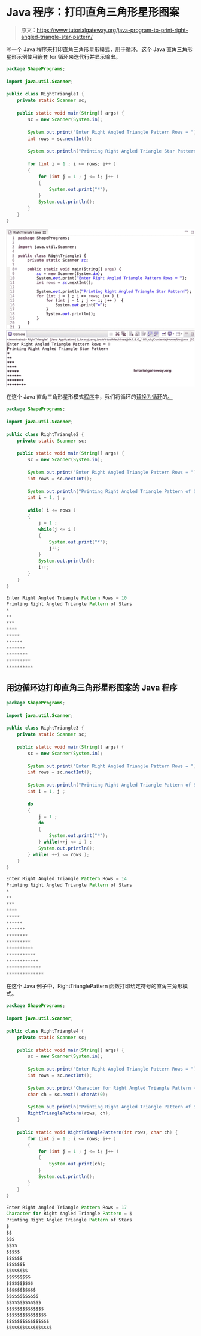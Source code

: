 # Java 程序：打印直角三角形星形图案

> 原文：<https://www.tutorialgateway.org/java-program-to-print-right-angled-triangle-star-pattern/>

写一个 Java 程序来打印直角三角形星形模式，用于循环。这个 Java 直角三角形星形示例使用嵌套 for 循环来迭代行并显示输出。

```java
package ShapePrograms;

import java.util.Scanner;

public class RightTriangle1 {
	private static Scanner sc;

	public static void main(String[] args) {
		sc = new Scanner(System.in);	

		System.out.print("Enter Right Angled Triangle Pattern Rows = ");
		int rows = sc.nextInt();

		System.out.println("Printing Right Angled Triangle Star Pattern");

		for (int i = 1 ; i <= rows; i++ ) 
		{
			for (int j = 1 ; j <= i; j++ ) 	
			{
				System.out.print("*");
			}
			System.out.println();
		}
	}
}
```

![Java Program to Print Right Angled Triangle Star Pattern 1](img/94369ce4b84c42534e548d727476bd97.png)

在这个 Java 直角三角形星形模式[程序](https://www.tutorialgateway.org/learn-java-programs/)中，我们将循环的[替换为循环](https://www.tutorialgateway.org/java-for-loop/)的[。](https://www.tutorialgateway.org/java-while-loop/)

```java
package ShapePrograms;

import java.util.Scanner;

public class RightTriangle2 {
	private static Scanner sc;

	public static void main(String[] args) {
		sc = new Scanner(System.in);

		System.out.print("Enter Right Angled Triangle Pattern Rows = ");
		int rows = sc.nextInt();

		System.out.println("Printing Right Angled Triangle Pattern of Stars");
		int i = 1, j ;

		while( i <= rows ) 
		{
			j = 1 ;
			while(j <= i ) 
			{
				System.out.print("*");
				j++;
			}
			System.out.println();
			i++;
		}
	}
}
```

```java
Enter Right Angled Triangle Pattern Rows = 10
Printing Right Angled Triangle Pattern of Stars
*
**
***
****
*****
******
*******
********
*********
**********
```

## 用边循环边打印直角三角形星形图案的 Java 程序

```java
package ShapePrograms;

import java.util.Scanner;

public class RightTriangle3 {
	private static Scanner sc;

	public static void main(String[] args) {
		sc = new Scanner(System.in);

		System.out.print("Enter Right Angled Triangle Pattern Rows = ");
		int rows = sc.nextInt();

		System.out.println("Printing Right Angled Triangle Pattern of Stars");
		int i = 1, j ;

		do
		{
			j = 1 ;
			do
			{
				System.out.print("*");
			} while(++j <= i ) ;
			System.out.println();
		} while( ++i <= rows );
	}
}
```

```java
Enter Right Angled Triangle Pattern Rows = 14
Printing Right Angled Triangle Pattern of Stars
*
**
***
****
*****
******
*******
********
*********
**********
***********
************
*************
**************
```

在这个 Java 例子中，RightTrianglePattern 函数打印给定符号的直角三角形模式。

```java
package ShapePrograms;

import java.util.Scanner;

public class RightTriangle4 {
	private static Scanner sc;

	public static void main(String[] args) {
		sc = new Scanner(System.in);

		System.out.print("Enter Right Angled Triangle Pattern Rows = ");
		int rows = sc.nextInt();

		System.out.print("Character for Right Angled Triangle Pattern = ");
		char ch = sc.next().charAt(0);

		System.out.println("Printing Right Angled Triangle Pattern of Stars");
		RightTrianglePattern(rows, ch);	
	}

	public static void RightTrianglePattern(int rows, char ch) {
		for (int i = 1 ; i <= rows; i++ ) 
		{
			for (int j = 1 ; j <= i; j++ ) 
			{
				System.out.print(ch);
			}
			System.out.println();
		}
	}
}
```

```java
Enter Right Angled Triangle Pattern Rows = 17
Character for Right Angled Triangle Pattern = $
Printing Right Angled Triangle Pattern of Stars
$
$$
$$$
$$$$
$$$$$
$$$$$$
$$$$$$$
$$$$$$$$
$$$$$$$$$
$$$$$$$$$$
$$$$$$$$$$$
$$$$$$$$$$$$
$$$$$$$$$$$$$
$$$$$$$$$$$$$$
$$$$$$$$$$$$$$$
$$$$$$$$$$$$$$$$
$$$$$$$$$$$$$$$$$
```